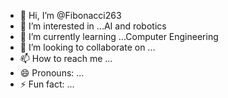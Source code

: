 - 👋 Hi, I’m @Fibonacci263
- 👀 I’m interested in ...AI and robotics
- 🌱 I’m currently learning ...Computer Engineering
- 💞️ I’m looking to collaborate on ...
- 📫 How to reach me ...
- 😄 Pronouns: ...
- ⚡ Fun fact: ...

<!---
Fibonacci263/Fibonacci263 is a ✨ special ✨ repository because its `README.md` (this file) appears on your GitHub profile.
You can click the Preview link to take a look at your changes.
--->

